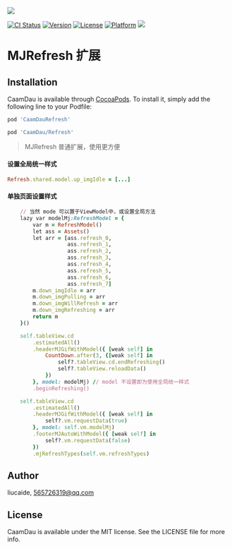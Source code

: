 <p>
  <img src="https://github.com/liucaide/Images/blob/master/CaamDau/caamdau.png" align=centre />
</p>

[![CI Status](https://img.shields.io/travis/CaamDau/Refresh.svg?style=flat)](https://travis-ci.org/CaamDau/Refresh)
[![Version](https://img.shields.io/cocoapods/v/CaamDauRefresh.svg?style=flat)](https://cocoapods.org/pods/CaamDauRefresh)
[![License](https://img.shields.io/cocoapods/l/CaamDauRefresh.svg?style=flat)](https://cocoapods.org/pods/CaamDauRefresh)
[![Platform](https://img.shields.io/cocoapods/p/CaamDauRefresh.svg?style=flat)](https://cocoapods.org/pods/CaamDauRefresh)
[![](https://img.shields.io/badge/Swift-4.0~5.0-orange.svg?style=flat)](https://cocoapods.org/pods/CaamDauRefresh)

# MJRefresh 扩展

## Installation

CaamDau is available through [CocoaPods](https://cocoapods.org). To install
it, simply add the following line to your Podfile:

```ruby
pod 'CaamDauRefresh'

pod 'CaamDau/Refresh'
```
> MJRefresh 普通扩展，使用更方便
#### 设置全局统一样式
```ruby
Refresh.shared.model.up_imgIdle = [...]
```

#### 单独页面设置样式
```ruby
    // 当然 mode 可以置于ViewModel中，或设置全局方法
    lazy var modelMj:RefreshModel = {
        var m = RefreshModel()
        let ass = Assets()
        let arr = [ass.refresh_0,
                   ass.refresh_1,
                   ass.refresh_2,
                   ass.refresh_3,
                   ass.refresh_4,
                   ass.refresh_5,
                   ass.refresh_6,
                   ass.refresh_7]
        m.down_imgIdle = arr
        m.down_imgPulling = arr
        m.down_imgWillRefresh = arr
        m.down_imgRefreshing = arr
        return m
    }()
```
```ruby
    self.tableView.cd
        .estimatedAll()
        .headerMJGifWithModel({ [weak self] in
            CountDown.after(3, {[weak self] in
                self?.tableView.cd.endRefreshing()
                self?.tableView.reloadData()
            })
        }, model: modelMj) // model 不设置即为使用全局统一样式
        .beginRefreshing()
```
```ruby
    self.tableView.cd
        .estimatedAll()
        .headerMJGifWithModel({ [weak self] in
            self?.vm.requestData(true)
        }, model: self.vm.modelMj)
        .footerMJAutoWithModel({ [weak self] in
            self?.vm.requestData(false)
        })
        .mjRefreshTypes(self.vm.refreshTypes)
```

## Author

liucaide, 565726319@qq.com

## License

CaamDau is available under the MIT license. See the LICENSE file for more info.
